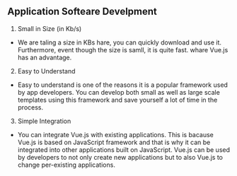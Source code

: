 ## Application Softeare Develpment

 1. Small in Size (in Kb/s)
   - We are taling a size in KBs hare, you can quickly download and use it. Furthermore, event though the size is samll, it is quite fast. whare Vue.js has an advantage.
 2. Easy to Understand
   - Easy to understand is one of the reasons it is a popular framework used by app developers. You can develop both small as well as large scale templates using this framework and save yourself a lot of time in the process.
 3. Simple Integration
   - You can integrate Vue.js with existing applications. This is bacause Vue.js is based on JavaScript framework and that is why it can be integrated into other applications built on JavaScript. Vue.js can be used by developers to not only create new applications but to also Vue.js to change per-existing applications.
